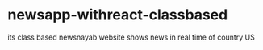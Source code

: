 # newsapp-withreact-classbased
its class based newsnayab website shows news in real time of country US 
